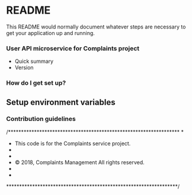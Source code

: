 # README #

This README would normally document whatever steps are necessary to get your application up and running.

### User API microservice for Complaints project ###

* Quick summary
* Version

### How do I get set up? ###

## Setup environment variables ##


### Contribution guidelines ###

/******************************************************************
 *
 * This code is for the Complaints service project.
 *
 *
 * © 2018, Complaints Management All rights reserved.
 *
 *
 ******************************************************************/
